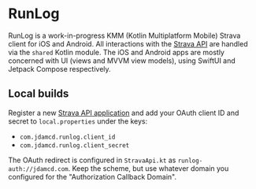 # RunLog

RunLog is a work-in-progress KMM (Kotlin Multiplatform Mobile) Strava client for iOS and Android. All interactions with the [Strava API](https://developers.strava.com) are handled via the `shared` Kotlin module. The iOS and Android apps are mostly concerned with UI (views and MVVM view models), using SwiftUI and Jetpack Compose respectively.

## Local builds

Register a new [Strava API application](https://strava.com/settings/api) and add your OAuth client ID and secret to `local.properties` under the keys:
- `com.jdamcd.runlog.client_id`
- `com.jdamcd.runlog.client_secret` 

The OAuth redirect is configured in `StravaApi.kt` as `runlog-auth://jdamcd.com`. Keep the scheme, but use whatever domain you configured for the "Authorization Callback Domain".

